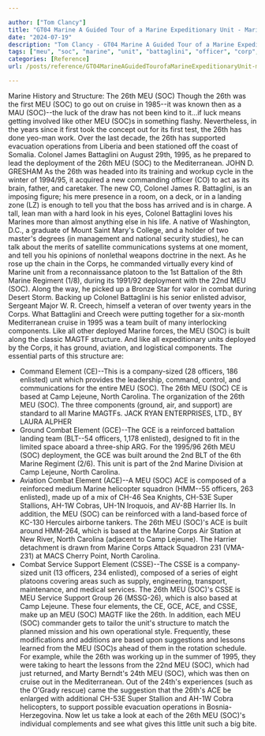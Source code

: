 ```yaml
---

author: ["Tom Clancy"]
title: "GT04 Marine A Guided Tour of a Marine Expeditionary Unit - Marine_split_105.html"
date: "2024-07-19"
description: "Tom Clancy - GT04 Marine A Guided Tour of a Marine Expeditionary Unit"
tags: ["meu", "soc", "marine", "unit", "battaglini", "officer", "corp", "enlisted", "element", "ace", "structure", "like", "colonel", "combat", "built", "based", "camp", "lejeune", "north", "carolina", "support", "gce", "csse", "first", "cruise"]
categories: [Reference]
url: /posts/reference/GT04MarineAGuidedTourofaMarineExpeditionaryUnit-marinesplit105html

---
```



Marine
History and Structure: The 26th MEU (SOC)
Though the 26th was the first MEU (SOC) to go out on cruise in 1985--it was known then as a MAU (SOC)--the luck of the draw has not been kind to it...if luck means getting involved like other MEU (SOC)s in something flashy. Nevertheless, in the years since it first took the concept out for its first test, the 26th has done yeo-man work. Over the last decade, the 26th has supported evacuation operations from Liberia and been stationed off the coast of Somalia.
Colonel James Battaglini on August 29th, 1995, as he prepared to lead the deployment of the 26th MEU (SOC) to the Mediterranean.
JOHN D. GRESHAM
As the 26th was headed into its training and workup cycle in the winter of 1994/95, it acquired a new commanding officer (CO) to act as its brain, father, and caretaker. The new CO, Colonel James R. Battaglini, is an imposing figure; his mere presence in a room, on a deck, or in a landing zone (LZ) is enough to tell you that the boss has arrived and is in charge. A tall, lean man with a hard look in his eyes, Colonel Battaglini loves his Marines more than almost anything else in his life. A native of Washington, D.C., a graduate of Mount Saint Mary's College, and a holder of two master's degrees (in management and national security studies), he can talk about the merits of satellite communications systems at one moment, and tell you his opinions of nonlethal weapons doctrine in the next. As he rose up the chain in the Corps, he commanded virtually every kind of Marine unit from a reconnaissance platoon to the 1st Battalion of the 8th Marine Regiment (1/8), during its 1991/92 deployment with the 22nd MEU (SOC). Along the way, he picked up a Bronze Star for valor in combat during Desert Storm. Backing up Colonel Battaglini is his senior enlisted advisor, Sergeant Major W. R. Creech, himself a veteran of over twenty years in the Corps.
What Battaglini and Creech were putting together for a six-month Mediterranean cruise in 1995 was a team built of many interlocking components. Like all other deployed Marine forces, the MEU (SOC) is built along the classic MAGTF structure. And like all expeditionary units deployed by the Corps, it has ground, aviation, and logistical components. The essential parts of this structure are:
* Command Element (CE)--This is a company-sized (28 officers, 186 enlisted) unit which provides the leadership, command, control, and communications for the entire MEU (SOC). The 26th MEU (SOC) CE is based at Camp Lejeune, North Carolina.
The organization of the 26th MEU (SOC). The three components (ground, air, and support) are standard to all Marine MAGTFs.
JACK RYAN ENTERPRISES, LTD., BY LAURA ALPHER
* Ground Combat Element (GCE)--The GCE is a reinforced battalion landing team (BLT--54 officers, 1,178 enlisted), designed to fit in the limited space aboard a three-ship ARG. For the 1995/96 26th MEU (SOC) deployment, the GCE was built around the 2nd BLT of the 6th Marine Regiment (2/6). This unit is part of the 2nd Marine Division at Camp Lejeune, North Carolina.
* Aviation Combat Element (ACE)--A MEU (SOC) ACE is composed of a reinforced medium Marine helicopter squadron (HMM--55 officers, 263 enlisted), made up of a mix of CH-46 Sea Knights, CH-53E Super Stallions, AH-1W Cobras, UH-1N Iroquois, and AV-8B Harrier IIs. In addition, the MEU (SOC) can be reinforced with a land-based force of KC-130 Hercules airborne tankers. The 26th MEU (SOC)'s ACE is built around HMM-264, which is based at the Marine Corps Air Station at New River, North Carolina (adjacent to Camp Lejeune). The Harrier detachment is drawn from Marine Corps Attack Squadron 231 (VMA-231) at MACS Cherry Point, North Carolina.
* Combat Service Support Element (CSSE)--The CSSE is a company-sized unit (13 officers, 234 enlisted), composed of a series of eight platoons covering areas such as supply, engineering, transport, maintenance, and medical services. The 26th MEU (SOC)'s CSSE is MEU Service Support Group 26 (MSSG-26), which is also based at Camp Lejeune.
These four elements, the CE, GCE, ACE, and CSSE, make up an MEU (SOC) MAGTF like the 26th. In addition, each MEU (SOC) commander gets to tailor the unit's structure to match the planned mission and his own operational style. Frequently, these modifications and additions are based upon suggestions and lessons learned from the MEU (SOC)s ahead of them in the rotation schedule. For example, while the 26th was working up in the summer of 1995, they were taking to heart the lessons from the 22nd MEU (SOC), which had just returned, and Marty Berndt's 24th MEU (SOC), which was then on cruise out in the Mediterranean. Out of the 24th's experiences (such as the O'Grady rescue) came the suggestion that the 26th's ACE be enlarged with additional CH-53E Super Stallion and AH-1W Cobra helicopters, to support possible evacuation operations in Bosnia-Herzegovina. Now let us take a look at each of the 26th MEU (SOC)'s individual complements and see what gives this little unit such a big bite.
